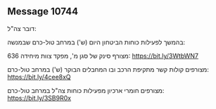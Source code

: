 ## Message 10744

דובר צה"ל:

בהמשך לפעילות כוחות הביטחון היום (ש') במרחב טול-כרם שבמנשה:
 
מצורף סינק של סגן מ', מפקד צוות מיחידה 636: https://bit.ly/3WtbWN7

מצורפים קולות קשר מתקיפת הרכב ובו המחבלים הבוקר (ש') במרחב טול-כרם: https://bit.ly/4cee8xQ

מצורפים חומרי ארכיון מפעילות כוחות צה"ל במרחב טול-כרם: https://bit.ly/3SB9R0x


